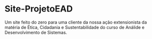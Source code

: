 # Site-ProjetoEAD
Um site feito do zero para uma cliente da nossa ação extensionista da matéria de Ética, Cidadania e Sustentabilidade do curso de Análide e Desenvolvimento de Sistemas.
